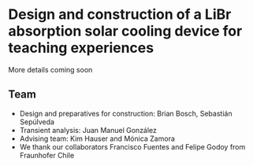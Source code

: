# Design and construction of a LiBr absorption solar cooling device for teaching experiences

More details coming soon

## Team
* Design and preparatives for construction: Brian Bosch, Sebastián Sepúlveda
* Transient analysis: Juan Manuel González
* Advising team: Kim Hauser and Mónica Zamora
* We thank our collaborators Francisco Fuentes and Felipe Godoy from Fraunhofer Chile
